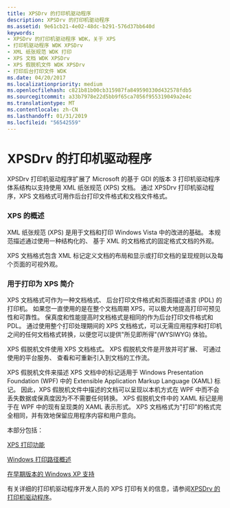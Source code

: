 ```yaml
---
title: XPSDrv 的打印机驱动程序
description: XPSDrv 的打印机驱动程序
ms.assetid: 9e61cb21-4e02-48dc-b291-576d37bb640d
keywords:
- XPSDrv 的打印机驱动程序 WDK，关于 XPS
- 打印机驱动程序 WDK XPSDrv
- XML 纸张规范 WDK 打印
- XPS 文档 WDK XPSDrv
- XPS 假脱机文件 WDK XPSDrv
- 打印后台打印文件 WDK
ms.date: 04/20/2017
ms.localizationpriority: medium
ms.openlocfilehash: c821b81b00cb315987fa849590330d432578fdb5
ms.sourcegitcommit: a33b7978e22d5bb9f65ca7056f955319049a2e4c
ms.translationtype: MT
ms.contentlocale: zh-CN
ms.lasthandoff: 01/31/2019
ms.locfileid: "56542559"
---
```

# <a name="xpsdrv-printer-drivers"></a>XPSDrv 的打印机驱动程序


XPSDrv 打印机驱动程序扩展了 Microsoft 的基于 GDI 的版本 3 打印机驱动程序体系结构以支持使用 XML 纸张规范 (XPS) 文档。 通过 XPSDrv 打印机驱动程序，XPS 文档格式可用作后台打印文件格式和文档文件格式。

### <a name="overview-of-xps"></a>XPS 的概述

XML 纸张规范 (XPS) 是用于文档和打印 Windows Vista 中的改进的基础。 本规范描述通过使用一种结构化的、 基于 XML 的文档格式的固定格式文档的外观。

XPS 文档格式包含 XML 标记定义文档的布局和显示或打印文档的呈现规则以及每个页面的可视外观。

### <a name="introduction-to-xps-for-printing"></a>用于打印为 XPS 简介

XPS 文档格式可作为一种文档格式、 后台打印文件格式和页面描述语言 (PDL) 的打印机。 如果您一直使用的是在整个文档周期 XPS，可以极大地提高打印可预见性和可靠性。 保真度和性能提高时文档格式是相同的作为后台打印文件格式和 PDL。 通过使用整个打印处理期间的 XPS 文档格式，可以无需应用程序和打印机之间的任何文档格式转换，以便您可以提供"所见即所得"(WYSIWYG) 体验。

XPS 假脱机文件使用 XPS 文档格式。 XPS 假脱机文件是开放并可扩展、 可通过使用的平台服务、 查看和可重新引入到文档的工作流。

XPS 假脱机文件来描述 XPS 文档中的标记适用于 Windows Presentation Foundation (WPF) 中的 Extensible Application Markup Language (XAML) 标记。 因此，XPS 假脱机文件中描述的文档可以呈现以本机方式在 WPF 中而不会丢失数据或保真度因为不不需要任何转换。 XPS 假脱机文件中的 XAML 标记是用于在 WPF 中的现有呈现类的 XAML 表示形式。 XPS 文档格式为"打印"的格式完全相同，并有效地保留应用程序内容和用户意向。

本部分包括：

[XPS 打印功能](xps-printing-features.md)

[Windows 打印路径概述](windows-print-path-overview.md)

[在早期版本的 Windows XP 支持](xps-support-in-earlier-versions-of-windows.md)

有关详细的打印机驱动程序开发人员的 XPS 打印有关的信息，请参阅[XPSDrv 的打印机驱动程序](xpsdrv-printer-driver.md)。
